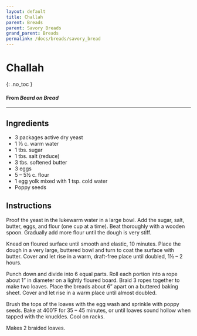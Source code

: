 ```yaml
---
layout: default
title: Challah
parent: Breads
parent: Savory Breads
grand_parent: Breads
permalink: /docs/breads/savory_bread
---
```


# Challah
{: .no_toc }
#### From <i>Beard on Bread</i>
---

## Ingredients
<ul>
	<li>3 packages active dry yeast</li>
	<li>1 ⅓ c. warm water</li>
	<li>1 tbs. sugar</li>
	<li>1 tbs. salt (reduce)</li>
	<li>3 tbs. softened butter</li>
	<li>3 eggs</li>
	<li>5 – 5½ c. flour</li>
	<li>1 egg yolk mixed with 1 tsp. cold water</li>
	<li>Poppy seeds</li>
</ul>

## Instructions
Proof the yeast in the lukewarm water in a large bowl. Add
the sugar, salt, butter, eggs, and flour (one cup at a time). Beat thoroughly
with a wooden spoon. Gradually add more flour until the dough is very stiff.

Knead on floured surface until smooth and elastic, 10
minutes. Place the dough in a very large, buttered bowl and turn to coat the
surface with butter. Cover and let rise in a warm, draft-free place until
doubled, 1½ – 2 hours.

Punch down and divide into 6 equal parts. Roll each portion into
a rope about 1” in diameter on a lightly floured board. Braid 3 ropes together
to make two loaves. Place the breads about 6” apart on a buttered baking sheet.
Cover and let rise in a warm place until almost doubled.

Brush the tops of the loaves with the egg wash and sprinkle
with poppy seeds. Bake at 400˚F for 35 – 45 minutes, or until loaves sound
hollow when tapped with the knuckles. Cool on racks.

Makes 2 braided loaves.
